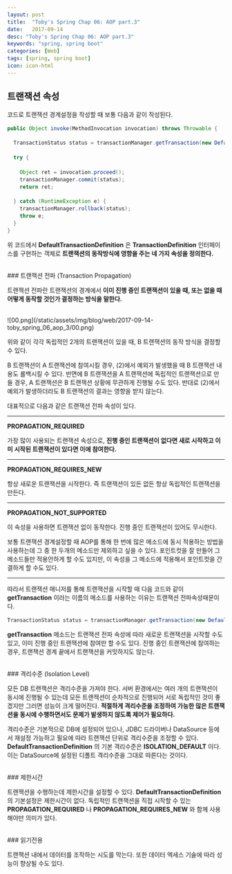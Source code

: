 ```yaml
---
layout: post
title:  "Toby's Spring Chap 06: AOP part.3"
date:   2017-09-14
desc: "Toby's Spring Chap 06: AOP part.3"
keywords: "spring, spring boot"
categories: [Web]
tags: [spring, spring boot]
icon: icon-html
---
```


## 트랜잭션 속성

코드로 트랜잭션 경계설정을 작성할 때 보통 다음과 같이 작성된다.

~~~java
public Object invoke(MethodInvocation invocation) throws Throwable {

  TransactionStatus status = transactionManager.getTransaction(new DefaultTransactionDefinition());

  try {

    Object ret = invocation.proceed();
    transactionManager.commit(status);
    return ret;

  } catch (RuntimeException e) {
    transactionManager.rollback(status);
    throw e;
  }
}
~~~

위 코드에서 **DefaultTransactionDefinition** 은 **TransactionDefinition** 인터페이스를 구현하는 객체로 **트랜잭션의 동작방식에 영향을 주는 네 가지 속성을 정의한다.**

<br>
### 트랜잭션 전파 (Transaction Propagation)

트랜잭션 전파란 트랜잭션의 경계에서 **이미 진행 중인 트랜잭션이 있을 때, 또는 없을 때 어떻게 동작할 것인가 결정하는 방식을 말한다.**

<br>
![00.png](/static/assets/img/blog/web/2017-09-14-toby_spring_06_aop_3/00.png)

위와 같이 각각 독립적인 2개의 트랜잭션이 있을 때, B 트랜잭션의 동작 방식을 결정할 수 있다.

B 트랜잭션이 A 트랜잭션에 참여시킬 경우, (2)에서 예외가 발생했을 때 B 트랜잭션 내용도 롤백시킬 수 있다.
반면에 B 트랜잭션을 A 트랜잭션에 독립적인 트랜잭션으로 만들 경우, A 트랜잭션은 B 트랜잭션 상황에 무관하게 진행될 수도 있다. 반대로 (2)에서 예외가 발생하더라도 B 트랜잭션의 결과는 영향을 받지 않는다.

대표적으로 다음과 같은 트랜잭션 전파 속성이 있다.

---
**PROPAGATION_REQUIRED**

가장 많이 사용되는 트랜잭션 속성으로, **진행 중인 트랜잭션이 없다면 새로 시작하고 이미 시작된 트랜잭션이 있다면 이에 참여한다.**

---
**PROPAGATION_REQUIRES_NEW**

항상 새로운 트랜잭션을 시작한다. 즉 트랜잭션이 있든 없든 항상 독립적인 트랜잭션을 만든다.

---
**PROPAGATION_NOT_SUPPORTED**

이 속성을 사용하면 트랜잭션 없이 동작한다. 진행 중인 트랜잭션이 있어도 무시한다.

보통 트랜잭션 경계설정할 때 AOP를 통해 한 번에 많은 메소드에 동시 적용하는 방법을 사용하는데 그 중 한 두개의 메소드만 제외하고 싶을 수 있다. 포인트컷을 잘 만들어 그 메소드들만 적용안하게 할 수도 있지만, 이 속성을 그 메소드에 적용해서 포인트컷을 간결하게 할 수도 있다.

---

따라서 트랜잭션 매니저를 통해 트랜잭션을 시작할 때 다음 코드와 같이 **getTransaction** 이라는 이름의 메소드를 사용하는 이유는 트랜잭션 전파속성때문이다.

~~~java
TransactionStatus status = transactionManager.getTransaction(new DefaultTransactionDefinition());
~~~

**getTransaction** 메소드는 트랜잭션 전파 속성에 따라 새로운 트랜잭션을 시작할 수도 있고, 이미 진행 중인 트랜잭션에 참여만 할 수도 있다. 진행 중인 트랜잭션에 참여하는 경우, 트랜잭션 경계 끝에서 트랜잭션을 커밋하지도 않는다.

<br>
### 격리수준 (Isolation Level)

모든 DB 트랜잭션은 격리수준을 가져야 한다. 서버 환경에서는 여러 개의 트랜잭션이 동시에 진행될 수 있는데 모든 트랜잭션이 순차적으로 진행되어 서로 독립적인 것이 좋겠지만 그러면 성능이 크게 떨어진다. **적절하게 격리수준을 조정하여 가능한 많은 트랜잭션을 동시에 수행하면서도 문제가 발생하지 않도록 제어가 필요하다.**

격리수준은 기본적으로 DB에 설정되어 있으나, JDBC 드라이버나 DataSource 등에서 재설정 가능하고 필요에 따라 트랜잭션 단위로 격리수준을 조정할 수 있다. **DefaultTransactionDefinition** 의 기본 격리수준은 **ISOLATION_DEFAULT** 이다. 이는 DataSource에 설정된 디폴트 격리수준을 그대로 따른다는 것이다.

<br>
### 제한시간

트랜잭션을 수행하는데 제한시간을 설정할 수 있다. **DefaultTransactionDefinition** 의 기본설정은 제한시간이 없다. 독립적인 트랜잭션을 직접 시작할 수 있는 **PROPAGATION_REQUIRED** 나 **PROPAGATION_REQUIRES_NEW** 와 함께 사용해야만 의미가 있다.

<br>
### 읽기전용

트랜잭션 내에서 데이터를 조작하는 시도를 막는다. 또한 데이터 엑세스 기술에 따라 성능이 향상될 수도 있다.
